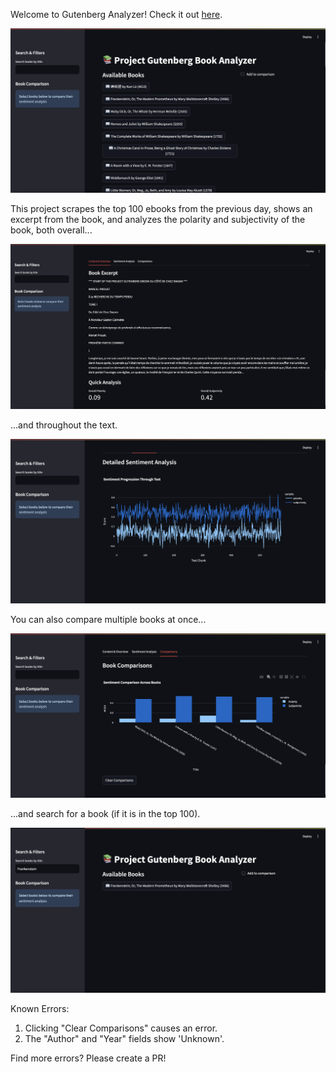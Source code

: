 Welcome to Gutenberg Analyzer! Check it out [here](https://gutenberg-analyzer.streamlit.app).

![Landing Page](mainpage.png)

This project scrapes the top 100 ebooks from the previous day, shows an excerpt from the book, and analyzes the polarity and subjectivity of the book, both overall...

![Overall](overall.png)

...and throughout the text.

![Detaileed](detailed.png)

You can also compare multiple books at once...

![Compare](compare.png)

...and search for a book (if it is in the top 100).

![Search](search.png)

Known Errors:

1. Clicking "Clear Comparisons" causes an error.
2. The "Author" and "Year" fields show 'Unknown'.

Find more errors? Please create a PR!